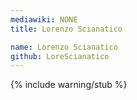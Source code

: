 ```yaml
---
mediawiki: NONE
title: Lorenzo Scianatico

name: Lorenzo Scianatico
github: LoreScianatico
---
```


{% include warning/stub %}
